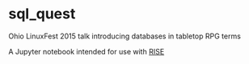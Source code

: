 # sql_quest
Ohio LinuxFest 2015 talk introducing databases in tabletop RPG terms

A Jupyter notebook intended for use with [RISE](https://github.com/damianavila/RISE)
